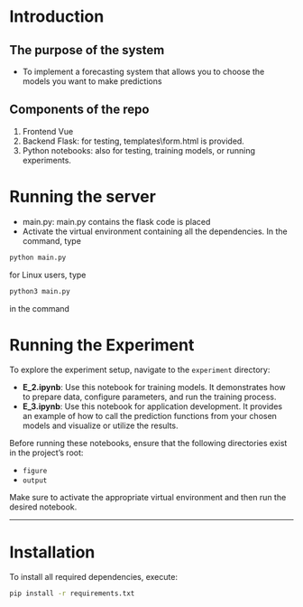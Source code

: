# Introduction
## The purpose of the system
* To implement a forecasting system that allows you to choose the models you want to make predictions
## Components of the repo
1. Frontend Vue
2. Backend Flask: for testing, templates\form.html is provided. 
3. Python notebooks: also for testing, training models, or running experiments.
# Running the server
- main.py: main.py contains the flask code is placed
- Activate the virtual environment containing all the dependencies. In the command, type
```bash
python main.py
```
for Linux users, type
```bash
python3 main.py
```
in the command
# Running the Experiment

To explore the experiment setup, navigate to the `experiment` directory:

- **E_2.ipynb**: Use this notebook for training models. It demonstrates how to prepare data, configure parameters, and run the training process.
- **E_3.ipynb**: Use this notebook for application development. It provides an example of how to call the prediction functions from your chosen models and visualize or utilize the results.

Before running these notebooks, ensure that the following directories exist in the project’s root:

- `figure`  
- `output`  

Make sure to activate the appropriate virtual environment and then run the desired notebook.

---

# Installation

To install all required dependencies, execute:

```bash
pip install -r requirements.txt
```
